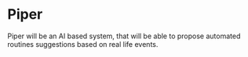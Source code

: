 # Piper
Piper will be an AI based system, that will be able to propose automated routines suggestions based on real life events.
